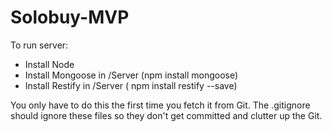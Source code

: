 Solobuy-MVP
===========

To run server:
  - Install Node
  - Install Mongoose in /Server (npm install mongoose)
  - Install Restify in /Server ( npm install restify --save)
  
  You only have to do this the first time you fetch it from Git. The .gitignore should ignore these files so they don't get       committed and clutter up the Git.
